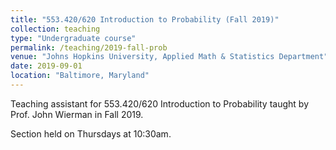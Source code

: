 ```yaml
---
title: "553.420/620 Introduction to Probability (Fall 2019)"
collection: teaching
type: "Undergraduate course"
permalink: /teaching/2019-fall-prob
venue: "Johns Hopkins University, Applied Math & Statistics Department"
date: 2019-09-01
location: "Baltimore, Maryland"
---
```


Teaching assistant for 553.420/620 Introduction to Probability taught by Prof. John Wierman in Fall 2019.

Section held on Thursdays at 10:30am.